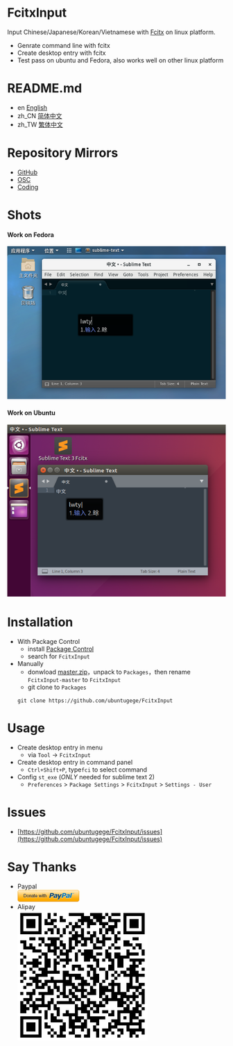 # FcitxInput
Input Chinese/Japanese/Korean/Vietnamese with [Fcitx](https://fcitx-im.org) on linux platform.

- Genrate command line with fcitx
- Create desktop entry with fcitx
- Test pass on ubuntu and Fedora, also works well on other linux platform

# README.md
- en [English](README.md)
- zh_CN [简体中文](readme/README.zh_CN.md)
- zh_TW [繁体中文](readme/README.zh_TW.md)

# Repository Mirrors
- [GitHub](https://github.com/ubuntugege/FcitxInput)
- [OSC](https://gitee.com/ubuntugege/FcitxInput)
- [Coding](https://coding.net/ubuntugege/FcitxInput)

# Shots
#### Work on Fedora
![Work on OS X](https://raw.githubusercontent.com/ubuntugege/FcitxInput/shots/shots/sublime_fcitx_fedora.png)
#### Work on Ubuntu
![Work on Ubuntu](https://raw.githubusercontent.com/ubuntugege/FcitxInput/shots/shots/sublime_fcitx_ubuntu.png)

# Installation
- With Package Control
	- install [Package Control](https://packagecontrol.io/installation)
	- search for `FcitxInput`
- Manually
	- donwload [master.zip](https://github.com/ubuntugege/FcitxInput/archive/master.zip)，unpack to `Packages`，then rename `FcitxInput-master` to `FcitxInput`
	- git clone to `Packages`
	```
	git clone https://github.com/ubuntugege/FcitxInput
	```

# Usage
- Create desktop entry in menu
	- via `Tool` -> `FcitxInput`
- Create desktop entry in command panel
	- `Ctrl+Shift+P`, type`fci` to select command
- Config `st_exe` (*ONLY* needed for sublime text 2)
	- `Preferences` > `Package Settings` > `FcitxInput` > `Settings - User`

# Issues
- [https://github.com/ubuntugege/FcitxInput/issues](https://github.com/ubuntugege/FcitxInput/issues)

# Say Thanks
- Paypal
	<br> [![Donate via Paypal](https://raw.githubusercontent.com/ubuntugege/FcitxInput/shots/shots/donate_via_paypal.png)](https://www.paypal.com/cgi-bin/webscr?cmd=_s-xclick&hosted_button_id=6J8DR2CCXPF9N)
- Alipay
	<br> ![Donate via Alipay](https://raw.githubusercontent.com/ubuntugege/FcitxInput/shots/shots/donate_via_alipay.png)
